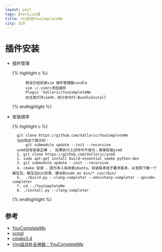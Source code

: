 ```yaml
---
layout: post
tags: [tech,vim]  
title: Vim安装YouComplateMe
city: 北京
---
```




插件安装
================
+ 插件管理
	
	{% highlight c %}
			
			假设已经安装vim 插件管理器vundle 
			vim ~/.vimrc添加插件
			Plugin 'Valloric/YouCompleteMe
			在任意打开vim中，执行命令行:BundleInstall
		
	{% endhighlight %}	

+ 安装顺序
	
	{% highlight c %}
		
		git clone https://github.com/Valloric/YouCompleteMe
		当出现这个提示时：
			git submodule update --init --recursive
		ycmd没有安装正确 ， 如果执行上述命令不成功；直接安装ycmd
		1. git clone https://github.com/Valloric/ycmd
		2. sudo apt-get install build-essential cmake python-dev
		3. git submodule update --init --recursive
		4. cmake 安装 ，因为本人系统是ubuntu，安装版本低于要求版本，从官网下载一个解压包，解压后bin目录，移动到sudo mv bin/* /usr/bin/
		5.	./build.py --clang-completer --omnisharp-completer --gocode-completer
		7. cd ../YouCompleteMe 
		8. ./install.py --clang-completer
		
	{% endhighlight %}



参考
-------------
+ [YouComplateMe](https://github.com/Valloric/YouCompleteMe)
+ [ycmd](https://github.com/Valloric/ycmd)
+ [cmake3.4](https://cmake.org/download/)
+ [Vim自动补全神器：YouCompleteMe](http://blog.jobbole.com/58978/)